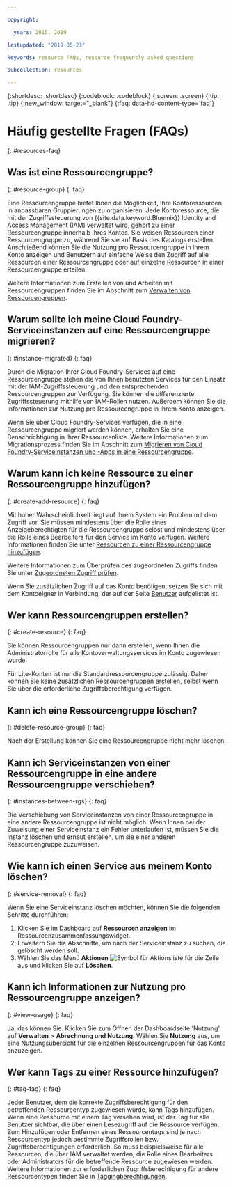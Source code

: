 ```yaml
---

copyright:

  years: 2015, 2019

lastupdated: "2019-05-23"

keywords: resource FAQs, resource frequently asked questions

subcollection: resources

---
```



{:shortdesc: .shortdesc}
{:codeblock: .codeblock}
{:screen: .screen}
{:tip: .tip}
{:new_window: target="_blank"}
{:faq: data-hd-content-type='faq'}


# Häufig gestellte Fragen (FAQs)
{: #resources-faq}

## Was ist eine Ressourcengruppe?
{: #resource-group}
{: faq}

Eine Ressourcengruppe bietet Ihnen die Möglichkeit, Ihre Kontoressourcen in anpassbaren Gruppierungen zu organisieren. Jede Kontoressource, die mit der Zugriffssteuerung von {{site.data.keyword.Bluemix}} Identity and Access Management (IAM) verwaltet wird, gehört zu einer Ressourcengruppe innerhalb Ihres Kontos. Sie weisen Ressourcen einer Ressourcengruppe zu, während Sie sie auf Basis des Katalogs erstellen. Anschließend können Sie die Nutzung pro Ressourcengruppe in Ihrem Konto anzeigen und Benutzern auf einfache Weise den Zugriff auf alle Ressourcen einer Ressourcengruppe oder auf einzelne Ressourcen in einer Ressourcengruppe erteilen.

Weitere Informationen zum Erstellen von und Arbeiten mit Ressourcengruppen finden Sie im Abschnitt zum [Verwalten von Ressourcengruppen](/docs/resources?topic=resources-rgs).  

## Warum sollte ich meine Cloud Foundry-Serviceinstanzen auf eine Ressourcengruppe migrieren?
{: #instance-migrated}
{: faq}

Durch die Migration Ihrer Cloud Foundry-Services auf eine Ressourcengruppe stehen die von Ihnen benutzten Services für den Einsatz mit der IAM-Zugriffssteuerung und den entsprechenden Ressourcengruppen zur Verfügung. Sie können die differenzierte Zugriffssteuerung mithilfe von IAM-Rollen nutzen. Außerdem können Sie die Informationen zur Nutzung pro Ressourcengruppe in Ihrem Konto anzeigen. 

Wenn Sie über Cloud Foundry-Services verfügen, die in eine Ressourcengruppe migriert werden können, erhalten Sie eine Benachrichtigung in Ihrer Ressourcenliste. Weitere Informationen zum Migrationsprozess finden Sie im Abschnitt zum [Migrieren von Cloud Foundry-Serviceinstanzen und -Apps in eine Ressourcengruppe](/docs/resources?topic=resources-migrate).

## Warum kann ich keine Ressource zu einer Ressourcengruppe hinzufügen?
{: #create-add-resource}
{: faq}

Mit hoher Wahrscheinlichkeit liegt auf Ihrem System ein Problem mit dem Zugriff vor. Sie müssen mindestens über die Rolle eines Anzeigeberechtigten für die Ressourcengruppe selbst und mindestens über die Rolle eines Bearbeiters für den Service im Konto verfügen. Weitere Informationen finden Sie unter [Ressourcen zu einer Ressourcengruppe hinzufügen](/docs/resources?topic=resources-rgs#add_to_rgs).

Weitere Informationen zum Überprüfen des zugeordneten Zugriffs finden Sie unter [Zugeordneten Zugriff prüfen](/docs/iam?topic=iam-iammanidaccser#review_your_access).

Wenn Sie zusätzlichen Zugriff auf das Konto benötigen, setzen Sie sich mit dem Kontoeigner in Verbindung, der auf der Seite [Benutzer](https://{DomainName}/iam#/users) aufgelistet ist. 

## Wer kann Ressourcengruppen erstellen?
{: #create-resource}
{: faq}

Sie können Ressourcengruppen nur dann erstellen, wenn Ihnen die Administratorrolle für alle Kontoverwaltungsservices im Konto zugewiesen wurde.

Für Lite-Konten ist nur die Standardressourcengruppe zulässig. Daher können Sie keine zusätzlichen Ressourcengruppen erstellen, selbst wenn Sie über die erforderliche Zugriffsberechtigung verfügen.

## Kann ich eine Ressourcengruppe löschen?
{: #delete-resource-group}
{: faq}

Nach der Erstellung können Sie eine Ressourcengruppe nicht mehr löschen.

## Kann ich Serviceinstanzen von einer Ressourcengruppe in eine andere Ressourcengruppe verschieben?
{: #instances-between-rgs}
{: faq}

Die Verschiebung von Serviceinstanzen von einer Ressourcengruppe in eine andere Ressourcengruppe ist nicht möglich. Wenn Ihnen bei der Zuweisung einer Serviceinstanz ein Fehler unterlaufen ist, müssen Sie die Instanz löschen und erneut erstellen, um sie einer anderen Ressourcengruppe zuzuweisen.  

## Wie kann ich einen Service aus meinem Konto löschen?
{: #service-removal}
{: faq}

Wenn Sie eine Serviceinstanz löschen möchten, können Sie die folgenden Schritte durchführen:

1. Klicken Sie im Dashboard auf **Ressourcen anzeigen** im Ressourcenzusammenfassungswidget. 
2. Erweitern Sie die Abschnitte, um nach der Serviceinstanz zu suchen, die gelöscht werden soll. 
3. Wählen Sie das Menü **Aktionen** ![Symbol für Aktionsliste](../icons/action-menu-icon.svg) für die Zeile aus und klicken Sie auf **Löschen**. 

## Kann ich Informationen zur Nutzung pro Ressourcengruppe anzeigen?
{: #view-usage}
{: faq}

Ja, das können Sie. Klicken Sie zum Öffnen der Dashboardseite 'Nutzung' auf **Verwalten** &gt; **Abrechnung und Nutzung**. Wählen Sie **Nutzung** aus, um eine Nutzungsübersicht für die einzelnen Ressourcengruppen für das Konto anzuzeigen. 

## Wer kann Tags zu einer Ressource hinzufügen?
{: #tag-fag}
{: faq}

Jeder Benutzer, dem die korrekte Zugriffsberechtigung für den betreffenden Ressourcentyp zugewiesen wurde, kann Tags hinzufügen. Wenn eine Ressource mit einem Tag versehen wird, ist der Tag für alle Benutzer sichtbar, die über einen Lesezugriff auf die Ressource verfügen. Zum Hinzufügen oder Entfernen eines Ressourcentags sind je nach Ressourcentyp jedoch bestimmte Zugriffsrollen bzw. Zugriffsberechtigungen erforderlich. So muss beispielsweise für alle Ressourcen, die über IAM verwaltet werden, die Rolle eines Bearbeiters oder Administrators für die betreffende Ressource zugewiesen werden. Weitere Informationen zur erforderlichen Zugriffsberechtigung für andere Ressourcentypen finden Sie in [Taggingberechtigungen](/docs/resources?topic=resources-access#tagging-permissions).
